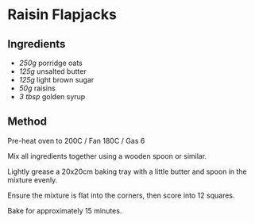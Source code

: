 # Raisin Flapjacks

## Ingredients

- _250g_ porridge oats
- _125g_ unsalted butter
- _125g_ light brown sugar
- _50g_ raisins
- _3 tbsp_ golden syrup

## Method

Pre-heat oven to 200C / Fan 180C / Gas 6

Mix all ingredients together using a wooden spoon or similar.

Lightly grease a 20x20cm baking tray with a little butter and spoon in the mixture evenly.

Ensure the mixture is flat into the corners, then score into 12 squares.

Bake for approximately 15 minutes.
